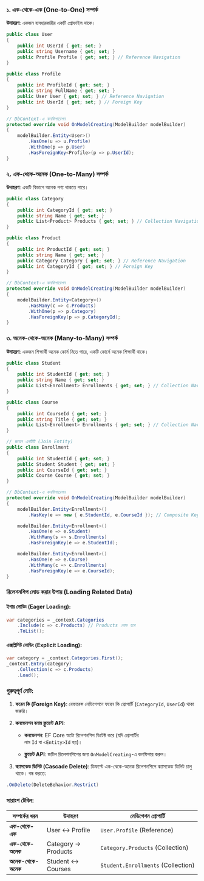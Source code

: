 ### **১. এক-থেকে-এক (One-to-One) সম্পর্ক**

**উদাহরণ**: একজন ব্যবহারকারীর একটি প্রোফাইল থাকে।
```C#
public class User
{
    public int UserId { get; set; }
    public string Username { get; set; }
    public Profile Profile { get; set; } // Reference Navigation
}

public class Profile
{
    public int ProfileId { get; set; }
    public string FullName { get; set; }
    public User User { get; set; } // Reference Navigation
    public int UserId { get; set; } // Foreign Key
}

// DbContext-এ কনফিগারেশন
protected override void OnModelCreating(ModelBuilder modelBuilder)
{
    modelBuilder.Entity<User>()
        .HasOne(u => u.Profile)
        .WithOne(p => p.User)
        .HasForeignKey<Profile>(p => p.UserId);
}
```

### **২. এক-থেকে-অনেক (One-to-Many) সম্পর্ক**

**উদাহরণ**: একটি বিভাগে অনেক পণ্য থাকতে পারে।

```C#
public class Category
{
    public int CategoryId { get; set; }
    public string Name { get; set; }
    public List<Product> Products { get; set; } // Collection Navigation
}

public class Product
{
    public int ProductId { get; set; }
    public string Name { get; set; }
    public Category Category { get; set; } // Reference Navigation
    public int CategoryId { get; set; } // Foreign Key
}

// DbContext-এ কনফিগারেশন
protected override void OnModelCreating(ModelBuilder modelBuilder)
{
    modelBuilder.Entity<Category>()
        .HasMany(c => c.Products)
        .WithOne(p => p.Category)
        .HasForeignKey(p => p.CategoryId);
}
```

### **৩. অনেক-থেকে-অনেক (Many-to-Many) সম্পর্ক**

**উদাহরণ**: একজন শিক্ষার্থী অনেক কোর্স নিতে পারে, একটি কোর্সে অনেক শিক্ষার্থী থাকে।

```C#
public class Student
{
    public int StudentId { get; set; }
    public string Name { get; set; }
    public List<Enrollment> Enrollments { get; set; } // Collection Navigation
}

public class Course
{
    public int CourseId { get; set; }
    public string Title { get; set; }
    public List<Enrollment> Enrollments { get; set; } // Collection Navigation
}

// জয়েন এনটিটি (Join Entity)
public class Enrollment
{
    public int StudentId { get; set; }
    public Student Student { get; set; }
    public int CourseId { get; set; }
    public Course Course { get; set; }
}

// DbContext-এ কনফিগারেশন
protected override void OnModelCreating(ModelBuilder modelBuilder)
{
    modelBuilder.Entity<Enrollment>()
        .HasKey(e => new { e.StudentId, e.CourseId }); // Composite Key

    modelBuilder.Entity<Enrollment>()
        .HasOne(e => e.Student)
        .WithMany(s => s.Enrollments)
        .HasForeignKey(e => e.StudentId);

    modelBuilder.Entity<Enrollment>()
        .HasOne(e => e.Course)
        .WithMany(c => c.Enrollments)
        .HasForeignKey(e => e.CourseId);
}
```

### **রিলেশনশিপ লোড করার উপায় (Loading Related Data)**

#### **ইগার লোডিং (Eager Loading)**:

```C#
var categories = _context.Categories
    .Include(c => c.Products) // Products লোড হবে
    .ToList();
```

#### **এক্সপ্লিসিট লোডিং (Explicit Loading)**:

```C#
var category = _context.Categories.First();
_context.Entry(category)
    .Collection(c => c.Products)
    .Load();
```

### **গুরুত্বপূর্ণ নোট**:

1. **ফরেন কি (Foreign Key)**: রেফারেন্স নেভিগেশনে ফরেন কি প্রোপার্টি (`CategoryId`, `UserId`) থাকা জরুরি।
    
2. **কনভেনশন বনাম ফ্লুয়েন্ট API**:
    
    - **কনভেনশন**: EF Core অটো রিলেশনশিপ ডিটেক্ট করে (যদি প্রোপার্টির নাম `Id` বা `<Entity>Id` হয়)।
        
    - **ফ্লুয়েন্ট API**: জটিল রিলেশনশিপের জন্য `OnModelCreating`-এ কনফিগার করুন।
        
3. **ক্যাসকেড ডিলিট (Cascade Delete)**: ডিফল্টে এক-থেকে-অনেক রিলেশনশিপে ক্যাসকেড ডিলিট চালু থাকে। বন্ধ করতে:
```c#
.OnDelete(DeleteBehavior.Restrict)
```

### **সারাংশ টেবিল**:

|সম্পর্কের ধরন|উদাহরণ|নেভিগেশন প্রোপার্টি|
|---|---|---|
|**এক-থেকে-এক**|User ↔ Profile|`User.Profile` (Reference)|
|**এক-থেকে-অনেক**|Category → Products|`Category.Products` (Collection)|
|**অনেক-থেকে-অনেক**|Student ↔ Courses|`Student.Enrollments` (Collection)|
